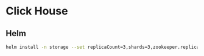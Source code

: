 Click House
===

## Helm

```bash
helm install -n storage --set replicaCount=3,shards=3,zookeeper.replicaCount=3 -g bitnami/clickhouse
```